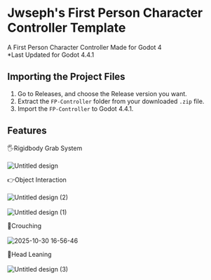 
# Jwseph's First Person Character Controller Template

A First Person Character Controller Made for Godot 4<br>
*Last Updated for Godot 4.4.1 



## Importing the Project Files
1. Go to Releases, and choose the Release version you want.
2. Extract the ``FP-Controller`` folder from your downloaded ``.zip`` file. 
3. Import the ``FP-Controller`` to Godot 4.4.1.
    
## Features

🖐Rigidbody Grab System<br>
<br>
![Untitled design](https://github.com/user-attachments/assets/3ed72794-eb35-4610-8215-899e7e3a0aea)

👉Object Interaction<br>
<br>
![Untitled design (2)](https://github.com/user-attachments/assets/940b311f-6d1e-4366-b4c5-5cb4184a7858)<br>
<br>
![Untitled design (1)](https://github.com/user-attachments/assets/a7e6d57b-790f-424c-a20e-e4c9b967762d)

🙇Crouching<br>
<br>
![2025-10-30 16-56-46](https://github.com/user-attachments/assets/25721c89-5521-4c45-9890-60db1073846b)

👀Head Leaning<br>
<br>
![Untitled design (3)](https://github.com/user-attachments/assets/7d21e07a-ae03-4188-8d79-a9cdc1cf3330)
